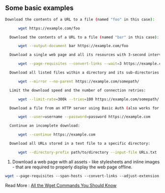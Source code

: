 ## Some basic examples

```bash
Download the contents of a URL to a file (named "foo" in this case):

      wget https://example.com/foo

  Download the contents of a URL to a file (named "bar" in this case):

      wget --output-document bar https://example.com/foo

  Download a single web page and all its resources with 3-second intervals between requests (scripts, stylesheets, images, etc.):

      wget --page-requisites --convert-links --wait=3 https://example.com/somepage.html

  Download all listed files within a directory and its sub-directories (does not download embedded page elements):

      wget --mirror --no-parent https://example.com/somepath/

  Limit the download speed and the number of connection retries:

      wget --limit-rate=300k --tries=100 https://example.com/somepath/

  Download a file from an HTTP server using Basic Auth (also works for FTP):

      wget --user=username --password=password https://example.com

  Continue an incomplete download:

      wget --continue https://example.com

  Download all URLs stored in a text file to a specific directory:

      wget --directory-prefix path/to/directory --input-file URLs.txt
```

1. Download a web page with all assets - like stylesheets and inline images - that are required to properly display the web page offline.

```bash
wget ‐‐page-requisites ‐‐span-hosts ‐‐convert-links ‐‐adjust-extension http://example.com/dir/file
```

Read More :  [All the Wget Commands You Should Know](https://www.labnol.org/software/wget-command-examples/28750/)
